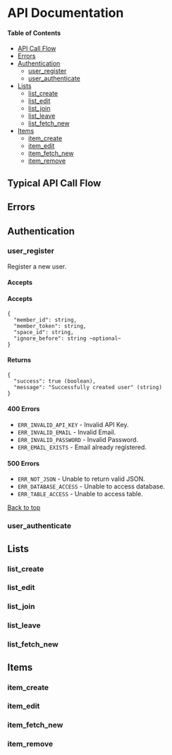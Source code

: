 # API Documentation

#### Table of Contents
- [API Call Flow](#typical-api-call-flow)
- [Errors](#errors)
- [Authentication](#authentication)
  - [user_register](#user_register)
  - [user_authenticate](#user_authenticate)
- [Lists](#lists)
  - [list_create](#list_create)
  - [list_edit](#list_edit)
  - [list_join](#list_join)
  - [list_leave](#list_leave)
  - [list_fetch_new](#list_fetch_new)
- [Items](#items)
  - [item_create](#item_create)
  - [item_edit](#item_edit)
  - [item_fetch_new](#item_fetch_new)
  - [item_remove](#item_remove)

## Typical API Call Flow


## Errors

## Authentication

### user_register

Register a new user.

#### Accepts

#### Accepts
```
{
  "member_id": string,
  "member_token": string,
  "space_id": string,
  "ignore_before": string ~optional~
}
```

#### Returns
```
{
  "success": true (boolean),
  "message": "Successfully created user" (string)
}
```

#### 400 Errors
- `ERR_INVALID_API_KEY` - Invalid API Key.
- `ERR_INVALID_EMAIL` - Invalid Email.
- `ERR_INVALID_PASSWORD` - Invalid Password.
- `ERR_EMAIL_EXISTS` - Email already registered.

#### 500 Errors
- `ERR_NOT_JSON` - Unable to return valid JSON.
- `ERR_DATABASE_ACCESS` - Unable to access database.
- `ERR_TABLE_ACCESS` - Unable to access table.

[Back to top](#table-of-contents)

### user_authenticate

## Lists

### list_create

### list_edit

### list_join

### list_leave

### list_fetch_new

## Items

### item_create

### item_edit

### item_fetch_new

### item_remove
